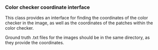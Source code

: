 ### Color checker coordinate interface

This class provides an interface for finding the coordinates of the color checker in the image, as well as the coordinates of the patches within the color checker.

Ground truth .txt files for the images should be in the same directory, as they provide the coordinates.

